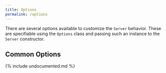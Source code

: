 ```yaml
---
title: Options
permalink: /options
---
```

There are several options available to customize the `Server` behavior.
These are specifiable using the `Options` class and passing such an instance to the `Server` constructor.

## Common Options

{% include undocumented.md %}
